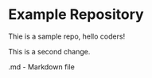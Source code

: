 # Example Repository

Thie is a sample repo, hello coders!

This is a second change.

.md -  Markdown file
